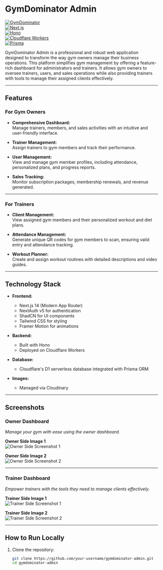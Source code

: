 # GymDominator Admin  

[![GymDominator](https://img.shields.io/badge/version-1.0.0-brightgreen)]()  
[![Next.js](https://img.shields.io/badge/Framework-Next.js-000?logo=nextdotjs)](https://nextjs.org/)  
[![Hono](https://img.shields.io/badge/Backend-Hono-yellow)](https://hono.dev/)  
[![Cloudflare Workers](https://img.shields.io/badge/Deployment-Cloudflare%20Workers-orange)](https://workers.cloudflare.com/)  
[![Prisma](https://img.shields.io/badge/Database-Prisma-blue)](https://www.prisma.io/)  

GymDominator Admin is a professional and robust web application designed to transform the way gym owners manage their business operations. This platform simplifies gym management by offering a feature-rich dashboard for administrators and trainers. It allows gym owners to oversee trainers, users, and sales operations while also providing trainers with tools to manage their assigned clients effectively.  

---

## **Features**  

### **For Gym Owners**  
- **Comprehensive Dashboard:**  
  Manage trainers, members, and sales activities with an intuitive and user-friendly interface.  

- **Trainer Management:**  
  Assign trainers to gym members and track their performance.  

- **User Management:**  
  View and manage gym member profiles, including attendance, personalized plans, and progress reports.  

- **Sales Tracking:**  
  Monitor subscription packages, membership renewals, and revenue generated.  

---

### **For Trainers**  
- **Client Management:**  
  View assigned gym members and their personalized workout and diet plans.  

- **Attendance Management:**  
  Generate unique QR codes for gym members to scan, ensuring valid entry and attendance tracking.  

- **Workout Planner:**  
  Create and assign workout routines with detailed descriptions and video guides.  

---

## **Technology Stack**  

- **Frontend:**  
  - Next.js 14 (Modern App Router)  
  - NextAuth v5 for authentication  
  - ShadCN for UI components  
  - Tailwind CSS for styling  
  - Framer Motion for animations  

- **Backend:**  
  - Built with Hono  
  - Deployed on Cloudflare Workers  

- **Database:**  
  - Cloudflare's D1 serverless database integrated with Prisma ORM  

- **Images:**  
  - Managed via Cloudinary  

---

## **Screenshots**  

### **Owner Dashboard**  
_Manage your gym with ease using the owner dashboard._  

**Owner Side Image 1**  
![Owner Side Screenshot 1](/admin/gymdominator-admin-2/app/assests/owner-1.png)  

**Owner Side Image 2**  
![Owner Side Screenshot 2](/admin/gymdominator-admin-2/app/assests/owner-2.png)  

---

### **Trainer Dashboard**  
_Empower trainers with the tools they need to manage clients effectively._  

**Trainer Side Image 1**  
![Trainer Side Screenshot 1](/admin/gymdominator-admin-2/app/assests/trainer-1.png)  

**Trainer Side Image 2**  
![Trainer Side Screenshot 2](/admin/gymdominator-admin-2/app/assests/trainer-2.png)  

---

## **How to Run Locally**  

1. Clone the repository:  
   ```bash
   git clone https://github.com/your-username/gymdominator-admin.git
   cd gymdominator-admin

